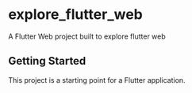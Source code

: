 # explore_flutter_web

A Flutter Web project built to explore flutter web

## Getting Started

This project is a starting point for a Flutter application.
